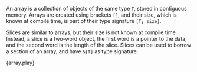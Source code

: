 An array is a collection of objects of the same type `T`, stored in contiguous
memory. Arrays are created using brackets `[]`, and their size, which is known
at compile time, is part of their type signature `[T; size]`.

Slices are similar to arrays, but their size is not known at compile time.
Instead, a slice is a two-word object, the first word is a pointer to the data,
and the second word is the length of the slice. Slices can be used to borrow a
section of an array, and have `&[T]` as type signature.

{array.play}
